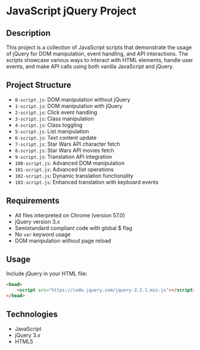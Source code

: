 # JavaScript jQuery Project

## Description
This project is a collection of JavaScript scripts that demonstrate the usage of jQuery for DOM manipulation, event handling, and API interactions. The scripts showcase various ways to interact with HTML elements, handle user events, and make API calls using both vanilla JavaScript and jQuery.

## Project Structure
* `0-script.js`: DOM manipulation without jQuery
* `1-script.js`: DOM manipulation with jQuery
* `2-script.js`: Click event handling
* `3-script.js`: Class manipulation
* `4-script.js`: Class toggling
* `5-script.js`: List manipulation
* `6-script.js`: Text content update
* `7-script.js`: Star Wars API character fetch
* `8-script.js`: Star Wars API movies fetch
* `9-script.js`: Translation API integration
* `100-script.js`: Advanced DOM manipulation
* `101-script.js`: Advanced list operations
* `102-script.js`: Dynamic translation functionality
* `103-script.js`: Enhanced translation with keyboard events

## Requirements
* All files interpreted on Chrome (version 57.0)
* jQuery version 3.x
* Semistandard compliant code with global $ flag
* No `var` keyword usage
* DOM manipulation without page reload

## Usage
Include jQuery in your HTML file:
```html
<head>
    <script src="https://code.jquery.com/jquery-3.2.1.min.js"></script>
</head>
```

## Technologies
* JavaScript
* jQuery 3.x
* HTML5
